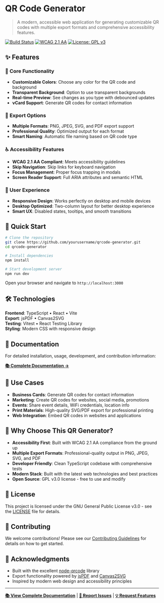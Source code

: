 # QR Code Generator

> A modern, accessible web application for generating customizable QR codes with multiple export formats and comprehensive accessibility features.

[![Build Status](https://img.shields.io/badge/build-passing-brightgreen)](https://github.com/yourusername/qrcode-generator)
[![WCAG 2.1 AA](https://img.shields.io/badge/WCAG-2.1%20AA-blue)](https://www.w3.org/WAI/WCAG21/quickref/)
[![License: GPL v3](https://img.shields.io/badge/License-GPLv3-blue.svg)](https://www.gnu.org/licenses/gpl-3.0)

## ✨ Features

### 🎨 **Core Functionality**
- **Customizable Colors**: Choose any color for the QR code and background
- **Transparent Background**: Option to use transparent backgrounds
- **Real-time Preview**: See changes as you type with debounced updates
- **vCard Support**: Generate QR codes for contact information

### 💾 **Export Options**
- **Multiple Formats**: PNG, JPEG, SVG, and PDF export support
- **Professional Quality**: Optimized output for each format
- **Smart Naming**: Automatic file naming based on QR code type

### ♿ **Accessibility Features**
- **WCAG 2.1 AA Compliant**: Meets accessibility guidelines
- **Skip Navigation**: Skip links for keyboard navigation
- **Focus Management**: Proper focus trapping in modals
- **Screen Reader Support**: Full ARIA attributes and semantic HTML

### 📱 **User Experience**
- **Responsive Design**: Works perfectly on desktop and mobile devices
- **Desktop Optimized**: Two-column layout for better desktop experience
- **Smart UX**: Disabled states, tooltips, and smooth transitions

## 🚀 Quick Start

```bash
# Clone the repository
git clone https://github.com/yourusername/qrcode-generator.git
cd qrcode-generator

# Install dependencies
npm install

# Start development server
npm run dev
```

Open your browser and navigate to `http://localhost:3000`

## 🛠 Technologies

**Frontend**: TypeScript • React • Vite  
**Export**: jsPDF • Canvas2SVG  
**Testing**: Vitest • React Testing Library  
**Styling**: Modern CSS with responsive design

## 📖 Documentation

For detailed installation, usage, development, and contribution information:

**[📚 Complete Documentation →](./DEVELOPMENT.md)**

## 🎯 Use Cases

- **Business Cards**: Generate QR codes for contact information
- **Marketing**: Create QR codes for websites, social media, promotions
- **Events**: Share event details, WiFi credentials, location info
- **Print Materials**: High-quality SVG/PDF export for professional printing
- **Web Integration**: Embed QR codes in websites and applications

## 🌟 Why Choose This QR Generator?

- **Accessibility First**: Built with WCAG 2.1 AA compliance from the ground up
- **Multiple Export Formats**: Professional-quality output in PNG, JPEG, SVG, and PDF
- **Developer Friendly**: Clean TypeScript codebase with comprehensive tests
- **Modern Stack**: Built with the latest web technologies and best practices
- **Open Source**: GPL v3.0 license - free to use and modify

## 📄 License

This project is licensed under the GNU General Public License v3.0 - see the [LICENSE](LICENSE) file for details.

## 🤝 Contributing

We welcome contributions! Please see our [Contributing Guidelines](./DEVELOPMENT.md#contributing) for details on how to get started.

## 🙏 Acknowledgments

- Built with the excellent [node-qrcode](https://www.npmjs.com/package/qrcode) library
- Export functionality powered by [jsPDF](https://github.com/parallax/jsPDF) and [Canvas2SVG](https://github.com/gliffy/canvas2svg)
- Inspired by modern web design and accessibility principles

---

**[📚 View Complete Documentation](./DEVELOPMENT.md)** | **[🐛 Report Issues](https://github.com/yourusername/qrcode-generator/issues)** | **[💡 Request Features](https://github.com/yourusername/qrcode-generator/issues/new)**
